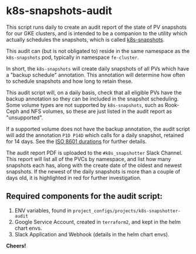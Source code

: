 # k8s-snapshots-audit

This script runs daily to create an audit report of the state of PV snapshots for our GKE clusters, and is intended
to be a companion to the utility which actually schedules the snapshots, which is called
[k8s-snapshots](https://github.com/farmersedgeinc/k8s-snapshots).

This audit can (but is not obligated to) reside in the same namespace as the `k8s-snapshots` pod, typically in namespace `fe-cluster`.

In short, the `k8s-snapshots` will create daily snapshots of all PVs which have a "backup schedule" annotation.
This annotation will determine how often to schedule snapshots and how long to retain these.

This audit script will, on a daily basis, check that all eligible PVs have the backup annotation so they can be 
included in the snapshot scheduling.  Some volume types are not supported by `k8s-snapshots`, such as Rook-Ceph
and NFS volumes, so these are just listed in the audit report as "unsupported".

If a supported volume does not have the backup annotation, the audit script will add the annotation `P1D P14D` which calls for
a daily snapshot, retained for 14 days.  See the [ISO 8601 durations](https://en.wikipedia.org/wiki/ISO_8601#Durations) for further details.

The audit report PDF is uploaded to the `#k8s_snapshotter` Slack Channel.  This report will list all of the PVCs by namespace, and list
how many snapshots each has, along with the create date of the oldest and newest snapshots.  If the newest of the daily snapshots is more than a
couple of days old, it is highlighted in red for further investigation.

## Required components for the audit script:

1. ENV variables, found in `project_configs/projects/k8s-snapshotter-audit`
1. Google Service Account, created in `terraform2`, and kept in the helm chart envs.
1. Slack Application and Webhook (details in the helm chart envs).

**Cheers!**

